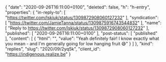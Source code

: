 {
  "date": "2020-09-26T16:11:00+0100",
  "deleted": false,
  "h": "h-entry",
  "properties": {
    "in-reply-to": [
      "https://twitter.com/lskiuk/status/1309872908060127232"
    ],
    "syndication": [
      "https://twitter.com/JamieTanna/status/1309875916743544832"
    ],
    "name": [
      "Reply to https://twitter.com/lskiuk/status/1309872908060127232"
    ],
    "published": [
      "2020-09-26T16:11:00+0100"
    ],
    "post-status": [
      "published"
    ],
    "content": [
      {
        "html": "",
        "value": "Yeah definitely fair! I know exactly what you mean - and I'm generally going for low hanging fruit 😅"
      }
    ]
  },
  "kind": "replies",
  "slug": "2020/09/2yq5k",
  "client_id": "https://indigenous.realize.be"
}
